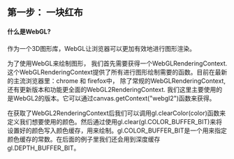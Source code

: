 ## 第一步： 一块红布

#### 什么是WebGL?
作为一个3D图形库，WebGL让浏览器可以更加有效地进行图形渲染。

为了使用WebGL来绘制图形， 我们首先需要获得一个WebGLRenderingContext. 这个WebGLRenderingContext提供了所有进行图形绘制需要的函数。目前在最新的主流浏览器里：chrome 和 firefox中， 除了常规的WebGLRenderingContext, 还有更新版本和功能更全面的WebGL2RenderingContext. 我们这里主要使用的是WebGL2的版本。它可以通过canvas.getContext("webgl2")函数来获得。

在获取了WebGL2RenderingContext后我们可以调用gl.clearColor(color)函数来定义我们想要使用的颜色。然后通过使用gl.clear(gl.COLOR_BUFFER_BIT)来将设置好的颜色写入颜色缓存，用来绘制。gl.COLOR_BUFFER_BIT是一个用来指定颜色缓存的常数。在后面的例子里我们还会用到深度缓存gl.DEPTH_BUFFER_BIT。


